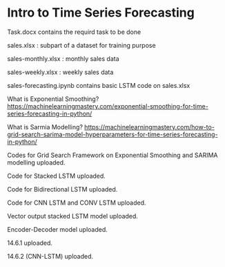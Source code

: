 # Intro to Time Series Forecasting 
Task.docx contains the requird task to be done

sales.xlsx : subpart of a dataset for training purpose

sales-monthly.xlsx : monthly sales data

sales-weekly.xlsx : weekly sales data

sales-forecasting.ipynb contains basic LSTM code on sales.xlsx


What is Exponential Smoothing?
https://machinelearningmastery.com/exponential-smoothing-for-time-series-forecasting-in-python/

What is Sarmia Modelling?
https://machinelearningmastery.com/how-to-grid-search-sarima-model-hyperparameters-for-time-series-forecasting-in-python/

Codes for Grid Search Framework on Exponential Smoothing and SARIMA modelling uploaded.

Code for Stacked LSTM uploaded.

Code for Bidirectional LSTM uploaded.

Code for CNN LSTM  and CONV LSTM uploaded.

Vector output stacked LSTM model uploaded.

Encoder-Decoder model uploaded.

14.6.1 uploaded.

14.6.2 (CNN-LSTM) uploaded.

